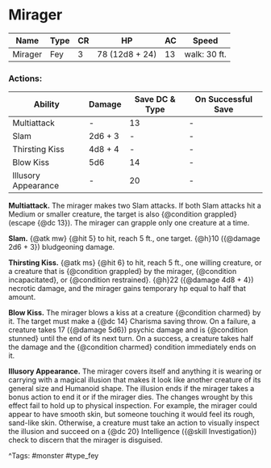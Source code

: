 # Mirager

| Name | Type | CR | HP | AC | Speed |
|------|------|----|----|----|-------|
| Mirager | Fey | 3 | 78 (12d8 + 24) | 13 | walk: 30 ft. |

### Actions:

| Ability | Damage | Save DC & Type | On Successful Save |
|---------|--------|----------------|--------------------|
| Multiattack | - | 13 | - |
| Slam | 2d6 + 3 | - | - |
| Thirsting Kiss | 4d8 + 4 | - | - |
| Blow Kiss | 5d6 | 14 | - |
| Illusory Appearance | - | 20 | - |


**Multiattack.** The mirager makes two Slam attacks. If both Slam attacks hit a Medium or smaller creature, the target is also {@condition grappled} (escape {@dc 13}). The mirager can grapple only one creature at a time.

**Slam.** {@atk mw} {@hit 5} to hit, reach 5 ft., one target. {@h}10 ({@damage 2d6 + 3}) bludgeoning damage.

**Thirsting Kiss.** {@atk ms} {@hit 6} to hit, reach 5 ft., one willing creature, or a creature that is {@condition grappled} by the mirager, {@condition incapacitated}, or {@condition restrained}. {@h}22 ({@damage 4d8 + 4}) necrotic damage, and the mirager gains temporary hp equal to half that amount.

**Blow Kiss.** The mirager blows a kiss at a creature {@condition charmed} by it. The target must make a {@dc 14} Charisma saving throw. On a failure, a creature takes 17 ({@damage 5d6}) psychic damage and is {@condition stunned} until the end of its next turn. On a success, a creature takes half the damage and the {@condition charmed} condition immediately ends on it.

**Illusory Appearance.** The mirager covers itself and anything it is wearing or carrying with a magical illusion that makes it look like another creature of its general size and Humanoid shape. The illusion ends if the mirager takes a bonus action to end it or if the mirager dies. The changes wrought by this effect fail to hold up to physical inspection. For example, the mirager could appear to have smooth skin, but someone touching it would feel its rough, sand-like skin. Otherwise, a creature must take an action to visually inspect the illusion and succeed on a {@dc 20} Intelligence ({@skill Investigation}) check to discern that the mirager is disguised.

^Tags: #monster #type_fey